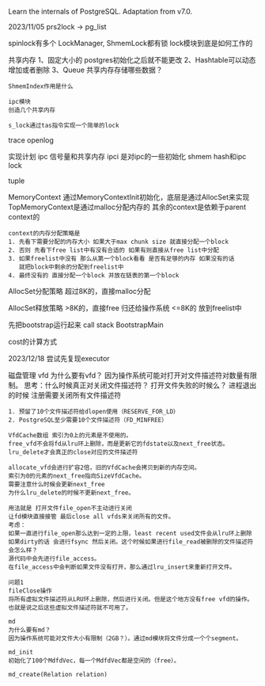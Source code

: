 Learn the internals of PostgreSQL.
Adaptation from v7.0.

2023/11/05
prs2lock -> pg_list

spinlock有多个 LockManager, ShmemLock都有锁
lock模块到底是如何工作的

共享内存
    1、固定大小的 postgres初始化之后就不能更改
    2、Hashtable可以动态增加或者删除
    3、Queue
    共享内存存储哪些数据？

    ShmemIndex作用是什么

    ipc模块
    创造几个共享内存

    s_lock通过tas指令实现一个简单的lock

trace
    openlog


实现计划
    ipc   信号量和共享内存
    ipci  是对ipc的一些初始化
    shmem hash和ipc 
    lock


tuple

MemoryContext
    通过MemoryContextInit初始化，底层是通过AllocSet来实现
    TopMemoryContext是通过malloc分配内存的
    其余的context是依赖于parent context的

    context的内存分配策略是
    1. 先看下需要分配的内存大小 如果大于max chunk size 就直接分配一个block
    2. 否则 先看下free list中有没有合适的 如果有则直接从free list中分配
    3. 如果freelist中没有 那么从第一个block看看 是否有足够的内存 如果没有的话
       就把block中剩余的分配到freelist中
    4. 最终没有的 直接分配一个block 并放在链表的第一个block

AllocSet分配策略
    超过8K的，直接malloc分配

AllocSet释放策略
    >8K的，直接free 归还给操作系统
    <=8K的 放到freelist中


先把bootstrap运行起来
call stack
    BootstrapMain

cost的计算方式


2023/12/18
尝试先复现executor



磁盘管理
    vfd
    为什么要有vfd？
    因为操作系统可能对打开对文件描述符对数量有限制。
    思考：什么时候真正对关闭文件描述符？
    打开文件失败的时候么？
    进程退出的时候 注册需要关闭所有文件描述符

    1. 预留了10个文件描述符给dlopen使用（RESERVE_FOR_LD）
    2. PostgreSQL至少需要10个文件描述符（FD_MINFREE）

    VfdCache数组 索引为0上的元素是不使用的。
    free_vfd不会将fd从lru环上删除，而是更新它的fdstate以及next_free状态。
    lru_delete才会真正的close对应的文件描述符

    allocate_vfd会进行扩容2倍，旧的VfdCache会拷贝到新的内存空间。
    索引为0的元素的next_free指向SizeVfdCache。
    需要注意什么时候会更新next_free
    为什么lru_delete的时候不更新next_free。

    用法就是 打开文件file_open不主动进行关闭
    让fd模块直接接管 最后close all vfds来关闭所有的文件。
    考虑：
    如果一直进行file_open那么达到一定的上限，least recent used文件会从lru环上删除
    如果dirty的话 会进行fsync 然后关闭。这个时候如果进行file_read被删除的文件描述符
    会怎么样？
    源代码中会先进行file_access。
    在file_access中会判断如果文件没有打开，那么通过lru_insert来重新打开文件。

    问题1
    fileClose操作
    将所有虚拟文件描述符从LRU环上删除，然后进行关闭。但是这个地方没有free vfd的操作。
    也就是说之后这些虚拟文件描述符就不可用了。

    md
    为什么要有md？
    因为操作系统可能对文件大小有限制（2GB？）。通过md模块将文件分成一个个segment。
    
    md_init
    初始化了100个MdfdVec，每一个MdfdVec都是空闲的（free）。

    md_create(Relation relation)
    